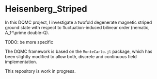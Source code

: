 # Heisenberg_Striped
In this DQMC project, I investigate a twofold degenerate magnetic striped ground state with respect to fluctuation-induced bilinear order (nematic, A_1^\prime double-Q). 

TODO: be more specific

The DQMC framework is based on the `MonteCarlo.jl` package, which has been slightly modified to allow both, discrete and continuous field implementation.

This repository is work in progress.
